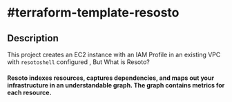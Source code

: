 # #terraform-template-resosto

## Description
This project creates an EC2 instance with an IAM Profile in an existing VPC with `resotoshell` configured , But What is Resoto? 
#### Resoto indexes resources, captures dependencies, and maps out your infrastructure in an understandable graph. The graph contains metrics for each resource.
